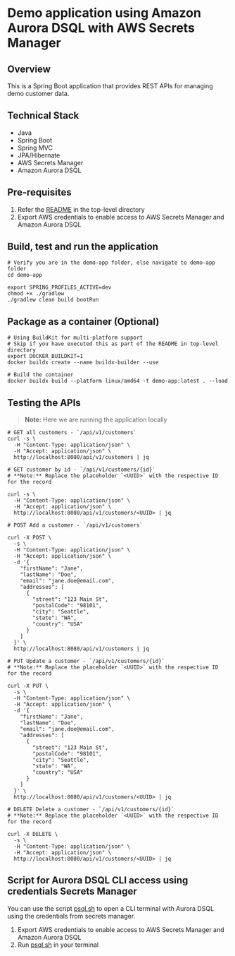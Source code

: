 # Demo application using Amazon Aurora DSQL with AWS Secrets Manager

## Overview

This is a Spring Boot application that provides REST APIs for managing demo customer data.

## Technical Stack

- Java
- Spring Boot
- Spring MVC
- JPA/Hibernate
- AWS Secrets Manager
- Amazon Aurora DSQL

## Pre-requisites

1. Refer the [README](../README.md) in the top-level directory
2. Export AWS credentials to enable access to AWS Secrets Manager and Amazon Aurora DSQL

## Build, test and run the application

```shell
# Verify you are in the demo-app folder, else navigate to demo-app folder
cd demo-app

export SPRING_PROFILES_ACTIVE=dev
chmod +x ./gradlew
./gradlew clean build bootRun
```

## Package as a container (Optional)

```shell
# Using BuildKit for multi-platform support
# Skip if you have executed this as part of the README in top-level directory
export DOCKER_BUILDKIT=1
docker buildx create --name buildx-builder --use

# Build the container
docker buildx build --platform linux/amd64 -t demo-app:latest . --load
```

## Testing the APIs

> **Note:** Here we are running the application locally

```shell
# GET all customers - `/api/v1/customers`
curl -s \
  -H "Content-Type: application/json" \
  -H "Accept: application/json" \
  http://localhost:8080/api/v1/customers | jq

# GET customer by id - `/api/v1/customers/{id}`
# **Note:** Replace the placeholder `<UUID>` with the respective ID for the record

curl -s \
  -H "Content-Type: application/json" \
  -H "Accept: application/json" \
  http://localhost:8080/api/v1/customers/<UUID> | jq

# POST Add a customer - `/api/v1/customers`

curl -X POST \
  -s \
  -H "Content-Type: application/json" \
  -H "Accept: application/json" \
  -d '{
    "firstName": "Jane",
    "lastName": "Doe",
    "email": "jane.doe@email.com",
    "addresses": [
      {
        "street": "123 Main St",
        "postalCode": "98101",
        "city": "Seattle",
        "state": "WA",
        "country": "USA"
      }
    ]
  }' \
  http://localhost:8080/api/v1/customers | jq

# PUT Update a customer - `/api/v1/customers/{id}`
# **Note:** Replace the placeholder `<UUID>` with the respective ID for the record

curl -X PUT \
  -s \
  -H "Content-Type: application/json" \
  -H "Accept: application/json" \
  -d '{
    "firstName": "Jane",
    "lastName": "Doe",
    "email": "jane.doe@email.com",
    "addresses": [
      {
        "street": "123 Main St",
        "postalCode": "98101",
        "city": "Seattle",
        "state": "WA",
        "country": "USA"
      }
    ]
  }' \
  http://localhost:8080/api/v1/customers/<UUID> | jq

# DELETE Delete a customer - `/api/v1/customers/{id}`
# **Note:** Replace the placeholder `<UUID>` with the respective ID for the record

curl -X DELETE \
  -s \
  -H "Content-Type: application/json" \
  -H "Accept: application/json" \
  http://localhost:8080/api/v1/customers/<UUID> | jq
```

## Script for Aurora DSQL CLI access using credentials Secrets Manager
You can use the script [psql.sh](./psql.sh) to open a CLI terminal with Aurora DSQL using the credentials from secrets manager.

1. Export AWS credentials to enable access to AWS Secrets Manager and Amazon Aurora DSQL
2. Run [psql.sh](./psql.sh) in your terminal